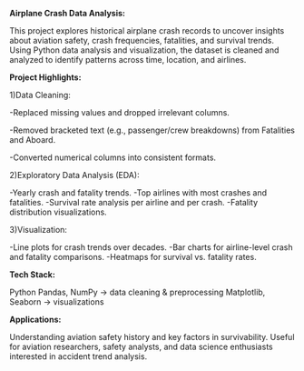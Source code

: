 **Airplane Crash Data Analysis:**

This project explores historical airplane crash records to uncover insights about aviation safety, crash frequencies, fatalities, and survival trends. Using Python data analysis and visualization, the dataset is cleaned and analyzed to identify patterns across time, location, and airlines.

**Project Highlights:**

1)Data Cleaning:

-Replaced missing values and dropped irrelevant columns.

-Removed bracketed text (e.g., passenger/crew breakdowns) from Fatalities and Aboard.

-Converted numerical columns into consistent formats.

2)Exploratory Data Analysis (EDA):

-Yearly crash and fatality trends.
-Top airlines with most crashes and fatalities.
-Survival rate analysis per airline and per crash.
-Fatality distribution visualizations.

3)Visualization:

-Line plots for crash trends over decades.
-Bar charts for airline-level crash and fatality comparisons.
-Heatmaps for survival vs. fatality rates.

**Tech Stack:**

Python
Pandas, NumPy → data cleaning & preprocessing
Matplotlib, Seaborn → visualizations

**Applications:**

Understanding aviation safety history and key factors in survivability.
Useful for aviation researchers, safety analysts, and data science enthusiasts interested in accident trend analysis.
